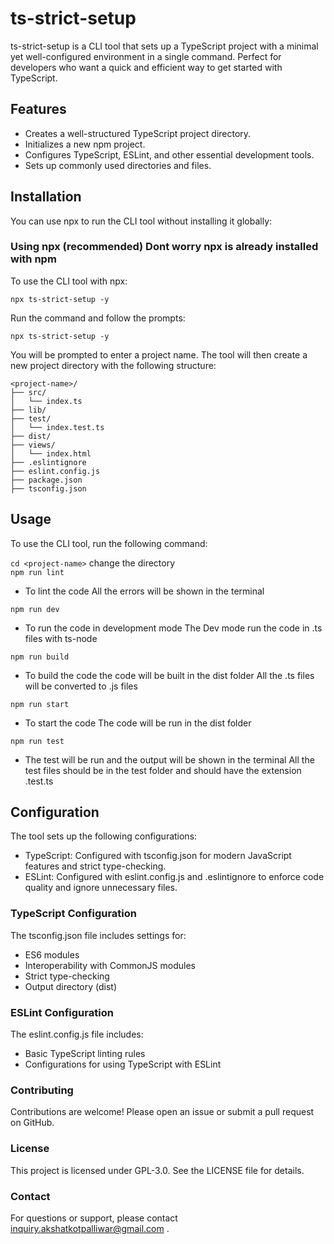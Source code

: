 # ts-strict-setup

ts-strict-setup is a CLI tool that sets up a TypeScript project with a minimal yet well-configured environment in a single command.
Perfect for developers who want a quick and efficient way to get started with TypeScript.

## Features
 
 - Creates a well-structured TypeScript project directory.
 - Initializes a new npm project.
 - Configures TypeScript, ESLint, and other essential development tools.
 - Sets up commonly used directories and files.

## Installation

 You can use npx to run the CLI tool without installing it globally:

### Using npx (recommended) Dont worry npx is already installed with npm

To use the CLI tool with npx:

`npx ts-strict-setup -y `

Run the command and follow the prompts:

`npx ts-strict-setup -y`

You will be prompted to enter a project name. The tool will then create a new project directory with the following structure:

```
<project-name>/
├── src/
│   └── index.ts
├── lib/
├── test/
│   └── index.test.ts
├── dist/
├── views/
│   └── index.html
├── .eslintignore
├── eslint.config.js
├── package.json
├── tsconfig.json

```

## Usage

To use the CLI tool, run the following command:

 `cd <project-name>` change the directory  
    ` npm run lint ` 

   - To lint the code
    All the errors will be shown in the terminal


   `npm run dev`

   - To run the code in development mode 
    The Dev mode run the code in .ts files with ts-node
    
   `npm run build`  

   - To build the code the code will be built in the dist folder
    All the .ts files will be converted to .js files 

   `npm run start` 
    
   - To start the code
    The code will be run in the dist folder
    
   `npm run test`
    
   - The test will be run and the output will be shown in the terminal
    All the test files should be in the test folder and should have the extension .test.ts

## Configuration

The tool sets up the following configurations:

 - TypeScript: Configured with tsconfig.json for modern JavaScript features and strict type-checking.
 - ESLint: Configured with eslint.config.js and .eslintignore to enforce code quality and ignore unnecessary files.

### TypeScript Configuration

The tsconfig.json file includes settings for:

 - ES6 modules
 - Interoperability with CommonJS modules
 - Strict type-checking
 - Output directory (dist)

### ESLint Configuration

The eslint.config.js file includes:

 - Basic TypeScript linting rules
 - Configurations for using TypeScript with ESLint

### Contributing

Contributions are welcome! Please open an issue or submit a pull request on GitHub.

### License

This project is licensed under GPL-3.0. See the LICENSE file for details.

### Contact

For questions or support, please contact inquiry.akshatkotpalliwar@gmail.com .

